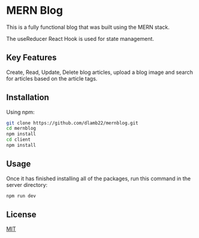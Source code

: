 # MERN Blog

This is a fully functional blog that was built using the MERN stack.

The useReducer React Hook is used for state management.

## Key Features

Create, Read, Update, Delete blog articles, upload a blog image and search for articles based on the article tags.

## Installation

Using npm:

```bash
git clone https://github.com/dlamb22/mernblog.git
cd mernblog
npm install
cd client
npm install
```

## Usage

Once it has finished installing all of the packages, run this command in the server directory:

```bash
npm run dev
```

## License

[MIT](https://choosealicense.com/licenses/mit/)
